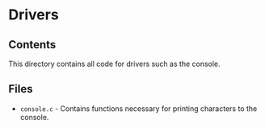 # Drivers

## Contents
This directory contains all code for drivers such as the console.

## Files
 - `console.c` - Contains functions necessary for printing characters to the console.

